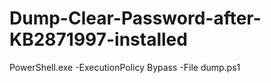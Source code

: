 # Dump-Clear-Password-after-KB2871997-installed

PowerShell.exe -ExecutionPolicy Bypass -File dump.ps1
